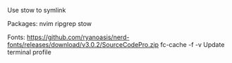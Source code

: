 Use stow to symlink


Packages:
nvim
ripgrep
stow

Fonts:
https://github.com/ryanoasis/nerd-fonts/releases/download/v3.0.2/SourceCodePro.zip
fc-cache -f -v
Update terminal profile

